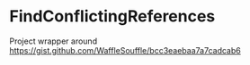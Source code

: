 # FindConflictingReferences
Project wrapper around https://gist.github.com/WaffleSouffle/bcc3eaebaa7a7cadcab6
